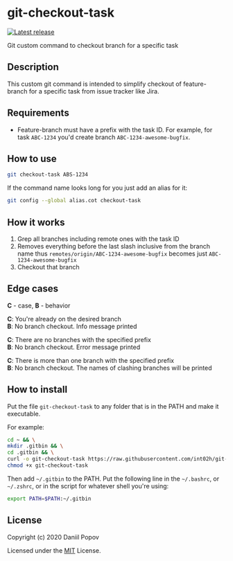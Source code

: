 # git-checkout-task
[![Latest release](https://img.shields.io/github/release/int02h/git-checkout-task.svg)](https://github.com/int02h/git-checkout-task/releases/latest)

Git custom command to checkout branch for a specific task

## Description

This custom git command is intended to simplify checkout of feature-branch for a specific task from issue tracker like Jira.

## Requirements

- Feature-branch must have a prefix with the task ID.
  For example, for task `ABC-1234` you'd create branch `ABC-1234-awesome-bugfix`.

## How to use

```bash
git checkout-task ABS-1234
```

If the command name looks long for you just add an alias for it:

```bash
git config --global alias.cot checkout-task
```

## How it works

1. Grep all branches including remote ones with the task ID
1. Removes everything before the last slash inclusive from the branch name thus `remotes/origin/ABC-1234-awesome-bugfix` becomes just `ABC-1234-awesome-bugfix`
1. Checkout that branch

## Edge cases

**C** - case, **B** - behavior

**C**: You're already on the desired branch  
**B**: No branch checkout. Info message printed

**C**: There are no branches with the specified prefix  
**B**: No branch checkout. Error message printed

**C**: There is more than one branch with the specified prefix  
**B**: No branch checkout. The names of clashing branches will be printed

## How to install

Put the file `git-checkout-task` to any folder that is in the PATH and make it executable.

For example:

```bash
cd ~ && \
mkdir .gitbin && \
cd .gitbin && \
curl -o git-checkout-task https://raw.githubusercontent.com/int02h/git-checkout-task/master/git-checkout-task && \
chmod +x git-checkout-task
```

Then add `~/.gitbin` to the PATH. Put the following line in the `~/.bashrc`, or `~/.zshrc`, or in the script for whatever shell you're using:

```bash
export PATH=$PATH:~/.gitbin
```

## License

Copyright (c) 2020 Daniil Popov

Licensed under the [MIT](LICENSE) License.
